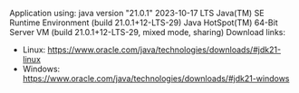 Application using:
  java version "21.0.1" 2023-10-17 LTS
  Java(TM) SE Runtime Environment (build 21.0.1+12-LTS-29)
  Java HotSpot(TM) 64-Bit Server VM (build 21.0.1+12-LTS-29, mixed mode, sharing)
Download links:
  - Linux:
        https://www.oracle.com/java/technologies/downloads/#jdk21-linux
  - Windows:
        https://www.oracle.com/java/technologies/downloads/#jdk21-windows
